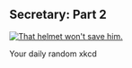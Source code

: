 ## Secretary: Part 2
[![That helmet won't save him.](https://imgs.xkcd.com/comics/secretary_part_2.png)](https://xkcd.com/495/ "That helmet won't save him.")

Your daily random xkcd
